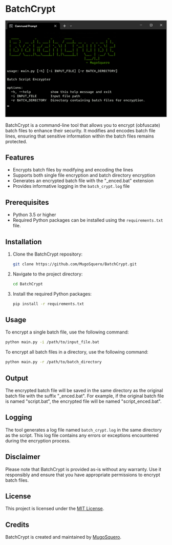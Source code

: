 # BatchCrypt

![__init__](https://github.com/MugoSquero/BatchCrypt/raw/main/welcome.png)

BatchCrypt is a command-line tool that allows you to encrypt (obfuscate) batch files to enhance their security. It modifies and encodes batch file lines, ensuring that sensitive information within the batch files remains protected.

## Features

- Encrypts batch files by modifying and encoding the lines
- Supports both single file encryption and batch directory encryption
- Generates an encrypted batch file with the "_enced.bat" extension
- Provides informative logging in the `batch_crypt.log` file

## Prerequisites

- Python 3.5 or higher
- Required Python packages can be installed using the `requirements.txt` file.

## Installation

1. Clone the BatchCrypt repository:

   ```bash
   git clone https://github.com/MugoSquero/BatchCrypt.git
   ```

2. Navigate to the project directory:

   ```bash
   cd BatchCrypt
   ```

3. Install the required Python packages:

   ```bash
   pip install -r requirements.txt
   ```

## Usage

To encrypt a single batch file, use the following command:

```bash
python main.py -i /path/to/input_file.bat
```

To encrypt all batch files in a directory, use the following command:

```bash
python main.py -r /path/to/batch_directory
```

## Output

The encrypted batch file will be saved in the same directory as the original batch file with the suffix "_enced.bat". For example, if the original batch file is named "script.bat", the encrypted file will be named "script_enced.bat".

## Logging

The tool generates a log file named `batch_crypt.log` in the same directory as the script. This log file contains any errors or exceptions encountered during the encryption process.

## Disclaimer

Please note that BatchCrypt is provided as-is without any warranty. Use it responsibly and ensure that you have appropriate permissions to encrypt batch files.

## License

This project is licensed under the [MIT License](LICENSE).

## Credits

BatchCrypt is created and maintained by [MugoSquero](https://github.com/MugoSquero).

